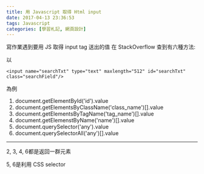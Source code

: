 ```yaml
---
title: 用 Javascript 取得 Html input
date: 2017-04-13 23:36:53
tags: Javascript
categories: [學習札記, 網頁設計]
---
```

寫作業遇到要用 JS 取得 input tag 送出的值
在 StackOverflow 查到有六種方法:

以
```
<input name="searchTxt" type="text" maxlength="512" id="searchTxt" class="searchField"/>
```
為例


1. document.getElementById('id').value
2. document.getElementsByClassName('class_name')[].value
3. document.getElementsByTagName('tag_name')[].value
4. document.getElemenstByName('name')[].value
5. document.querySelector('any').value
6. document.querySelectorAll('any')[].value
---
2, 3, 4, 6都是返回一群元素

5, 6是利用 CSS selector
